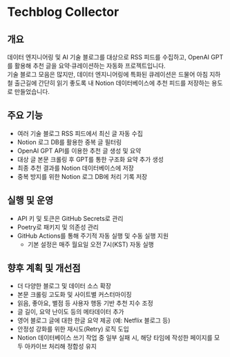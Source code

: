 # Techblog Collector

## 개요
데이터 엔지니어링 및 AI 기술 블로그를 대상으로 RSS 피드를 수집하고, OpenAI GPT를 활용해 추천 글을 요약·큐레이션하는 자동화 프로젝트입니다.  
기술 블로그 모음은 많지만, 데이터 엔지니어링에 특화된 큐레이션은 드물어 아침 지하철 출근길에 간단히 읽기 좋도록 내 Notion 데이터베이스에 추천 피드를 저장하는 용도로 만들었습니다.

## 주요 기능
- 여러 기술 블로그 RSS 피드에서 최신 글 자동 수집  
- Notion 로그 DB를 활용한 중복 글 필터링  
- OpenAI GPT API를 이용한 추천 글 생성 및 요약  
- 대상 글 본문 크롤링 후 GPT를 통한 구조화 요약 추가 생성  
- 최종 추천 결과를 Notion 데이터베이스에 저장  
- 중복 방지를 위한 Notion 로그 DB에 처리 기록 저장

## 실행 및 운영
- API 키 및 토큰은 GitHub Secrets로 관리  
- Poetry로 패키지 및 의존성 관리  
- GitHub Actions를 통해 주기적 자동 실행 및 수동 실행 지원  
    - 기본 설정은 매주 월요일 오전 7시(KST) 자동 실행

## 향후 계획 및 개선점
- 더 다양한 블로그 및 데이터 소스 확장  
- 본문 크롤링 고도화 및 사이트별 커스터마이징  
- 읽음, 좋아요, 별점 등 사용자 행동 기반 추천 지수 조정  
- 글 길이, 요약 난이도 등의 메타데이터 추가  
- 영어 블로그 글에 대한 한글 요약 제공 (예: Netflix 블로그 등)  
- 안정성 강화를 위한 재시도(Retry) 로직 도입  
- Notion 데이터베이스 쓰기 작업 중 일부 실패 시, 해당 타임에 작성한 페이지를 모두 아카이브 처리해 정합성 유지